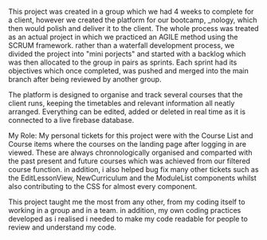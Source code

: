 This project was created in a group which we had 4 weeks to complete for a client, however we created the platform for our bootcamp, _nology, which then would polish and deliver it to the client. The whole process was treated as an actual project in which we practiced an AGILE method using the SCRUM framework. rather than a waterfall development process, we divided the project into "mini porjects" and started with a backlog which was then allocated to the group in pairs as sprints. Each sprint had its objectives which once completed, was pushed and merged into the main branch after being reviewed by another group. 


The platform is designed to organise and track several courses that the client runs, keeping the timetables and relevant information all neatly arranged. Everything can be edited, added or deleted in real time as it is connected to a live firebase database. 

My Role:
My personal tickets for this project were with the Course List and Course items where the courses on the landing page after logging in are viewed. These are always chronnologically organised and comparted with the past present and future courses which was achieved from our filtered course function. in addition, i also helped bug fix many other tickets such as the EditLessonView, NewCurriculum and the ModuleList components whilst also contributing to the CSS for almost every component. 

This project taught me the most from any other, from my coding itself to working in a group and in a team. in addition, my own coding practices developed as i realised i needed to make my code readable for people to review and understand my code. 
